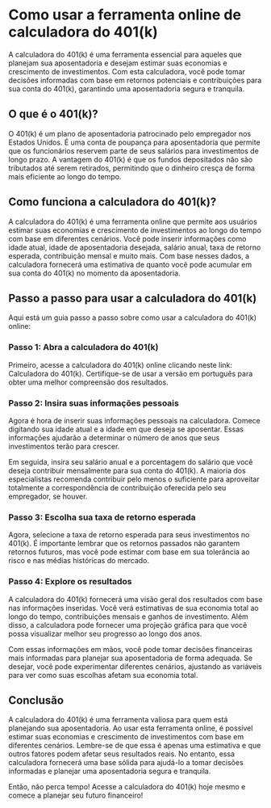 Como usar a ferramenta online de calculadora do 401(k)
======================================================

A calculadora do 401(k) é uma ferramenta essencial para aqueles que planejam sua aposentadoria e desejam estimar suas economias e crescimento de investimentos. Com esta calculadora, você pode tomar decisões informadas com base em retornos potenciais e contribuições para sua conta do 401(k), garantindo uma aposentadoria segura e tranquila.

O que é o 401(k)?
-----------------

O 401(k) é um plano de aposentadoria patrocinado pelo empregador nos Estados Unidos. É uma conta de poupança para aposentadoria que permite que os funcionários reservem parte de seus salários para investimentos de longo prazo. A vantagem do 401(k) é que os fundos depositados não são tributados até serem retirados, permitindo que o dinheiro cresça de forma mais eficiente ao longo do tempo.

Como funciona a calculadora do 401(k)?
--------------------------------------

A calculadora do 401(k) é uma ferramenta online que permite aos usuários estimar suas economias e crescimento de investimentos ao longo do tempo com base em diferentes cenários. Você pode inserir informações como idade atual, idade de aposentadoria desejada, salário anual, taxa de retorno esperada, contribuição mensal e muito mais. Com base nesses dados, a calculadora fornecerá uma estimativa de quanto você pode acumular em sua conta do 401(k) no momento da aposentadoria.

Passo a passo para usar a calculadora do 401(k)
-----------------------------------------------

Aqui está um guia passo a passo sobre como usar a calculadora do 401(k) online:

### Passo 1: Abra a calculadora do 401(k)

Primeiro, acesse a calculadora do 401(k) online clicando neste link: Calculadora do 401(k). Certifique-se de usar a versão em português para obter uma melhor compreensão dos resultados.

### Passo 2: Insira suas informações pessoais

Agora é hora de inserir suas informações pessoais na calculadora. Comece digitando sua idade atual e a idade em que deseja se aposentar. Essas informações ajudarão a determinar o número de anos que seus investimentos terão para crescer.

Em seguida, insira seu salário anual e a porcentagem do salário que você deseja contribuir mensalmente para sua conta do 401(k). A maioria dos especialistas recomenda contribuir pelo menos o suficiente para aproveitar totalmente a correspondência de contribuição oferecida pelo seu empregador, se houver.

### Passo 3: Escolha sua taxa de retorno esperada

Agora, selecione a taxa de retorno esperada para seus investimentos no 401(k). É importante lembrar que os retornos passados não garantem retornos futuros, mas você pode estimar com base em sua tolerância ao risco e nas médias históricas do mercado.

### Passo 4: Explore os resultados

A calculadora do 401(k) fornecerá uma visão geral dos resultados com base nas informações inseridas. Você verá estimativas de sua economia total ao longo do tempo, contribuições mensais e ganhos de investimento. Além disso, a calculadora pode fornecer uma projeção gráfica para que você possa visualizar melhor seu progresso ao longo dos anos.

Com essas informações em mãos, você pode tomar decisões financeiras mais informadas para planejar sua aposentadoria de forma adequada. Se desejar, você pode experimentar diferentes cenários, ajustando as variáveis ​​para ver como suas escolhas afetam sua economia total.

Conclusão
---------

A calculadora do 401(k) é uma ferramenta valiosa para quem está planejando sua aposentadoria. Ao usar esta ferramenta online, é possível estimar suas economias e crescimento de investimentos com base em diferentes cenários. Lembre-se de que essa é apenas uma estimativa e que outros fatores podem afetar seus resultados reais. No entanto, essa calculadora fornecerá uma base sólida para ajudá-lo a tomar decisões informadas e planejar uma aposentadoria segura e tranquila.

Então, não perca tempo! Acesse a calculadora do 401(k) hoje mesmo e comece a planejar seu futuro financeiro!